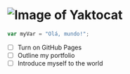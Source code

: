 # ![Image of Yaktocat](https://octodex.github.com/images/yaktocat.png)

``` javascript
var myVar = "Olá, mundo!";
```
- [ ] Turn on GitHub Pages
- [ ] Outline my portfolio
- [ ] Introduce myself to the world
